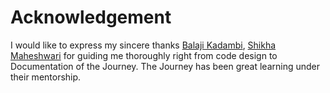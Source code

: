 # Acknowledgement

I would like to express my sincere thanks [Balaji Kadambi](https://www.linkedin.com/in/balaji-kadambi-1519223/), [Shikha Maheshwari](https://www.linkedin.com/in/shikha-maheshwari-b2352921) for guiding me thoroughly right from code design to  Documentation of the Journey.
The Journey has been great learning under their mentorship.
